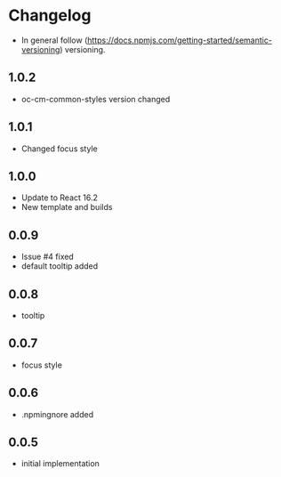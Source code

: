 # Changelog

* In general follow (https://docs.npmjs.com/getting-started/semantic-versioning) versioning.

## <next>
## 1.0.2
* oc-cm-common-styles version changed

## 1.0.1
* Changed focus style

## 1.0.0
* Update to React 16.2
* New template and builds

## 0.0.9
* Issue #4 fixed
* default tooltip added

## 0.0.8
* tooltip

## 0.0.7
* focus style

## 0.0.6
* .npmingnore added

## 0.0.5
* initial implementation
